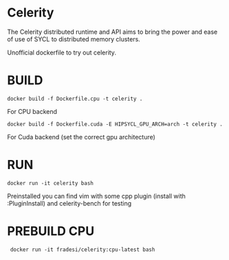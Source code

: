 # Celerity

The Celerity distributed runtime and API aims to bring the power and ease of use of SYCL to distributed memory clusters.

Unofficial dockerfile to try out celerity.

# BUILD

```docker build -f Dockerfile.cpu -t celerity . ```

For CPU backend


```docker build -f Dockerfile.cuda -E HIPSYCL_GPU_ARCH=arch -t celerity . ```

For Cuda backend (set the correct gpu architecture)


# RUN

```docker run -it celerity bash ```

Preinstalled you can find vim with some cpp plugin (install with :PluginInstall) and celerity-bench for testing 

# PREBUILD CPU

``` docker run -it fradesi/celerity:cpu-latest bash```


